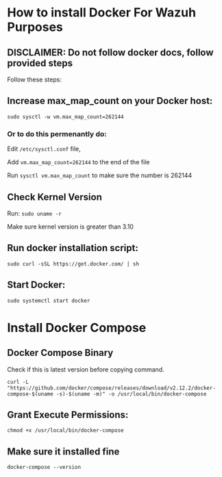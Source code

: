 # How to install Docker For Wazuh Purposes

## DISCLAIMER: Do not follow docker docs, follow provided steps


Follow these steps:

## Increase max_map_count on your Docker host:

`sudo sysctl -w vm.max_map_count=262144`

### Or to do this permenantly do: 

Edit `/etc/sysctl.conf` file, 

Add `vm.max_map_count=262144` to the end of the file

Run `sysctl vm.max_map_count` to make sure the number is 262144

## Check Kernel Version

Run: `sudo uname -r`

Make sure kernel version is greater than 3.10


## Run docker installation script:

`sudo curl -sSL https://get.docker.com/ | sh`

## Start Docker:

`sudo systemctl start docker`

# Install Docker Compose

## Docker Compose Binary
Check if this is latest version before copying command.

`curl -L "https://github.com/docker/compose/releases/download/v2.12.2/docker-compose-$(uname -s)-$(uname -m)" -o /usr/local/bin/docker-compose`

## Grant Execute Permissions:

`chmod +x /usr/local/bin/docker-compose`

## Make sure it installed fine

`docker-compose --version`
